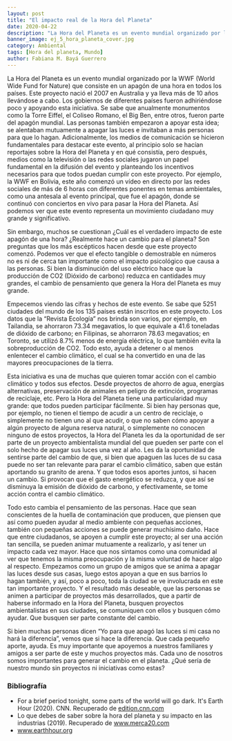 ```yaml
---
layout: post
title: "El impacto real de la Hora del Planeta"
date: 2020-04-22
description: "La Hora del Planeta es un evento mundial organizado por la WWF (World Wide Fund for Nature) que consiste en un apagón de una hora e..."
banner_image: ej_5_hora_planeta_cover.jpg
category: Ambiental
tags: [Hora del planeta, Mundo]
author: Fabiana M. Bayá Guerrero
---
```

La Hora del Planeta es un evento mundial organizado por la WWF (World Wide Fund for Nature) que consiste en un apagón de una hora en todos los países. Este proyecto nació el 2007 en Australia y ya lleva más de 10 años llevándose a cabo. Los gobiernos de diferentes países fueron adhiriéndose poco y apoyando esta iniciativa. Se sabe que anualmente monumentos como la Torre Eiffel, el Coliseo Romano, el Big Ben, entre otros, fueron parte del apagón mundial. Las personas también empezaron a apoyar esta idea; se alentaban mutuamente a apagar las luces e invitaban a más personas para que lo hagan. Adicionalmente, los medios de comunicación se hicieron fundamentales para destacar este evento, al principio solo se hacían reportajes sobre la Hora del Planeta y en qué consistía, pero después, medios como la televisión o las redes sociales jugaron un papel fundamental en la difusión del evento y planteando los incentivos necesarios para que todos puedan cumplir con este proyecto. Por ejemplo, la WWF en Bolivia, este año comenzó un vídeo en directo por las redes sociales de más de 6 horas con diferentes ponentes en temas ambientales, como una antesala al evento principal, que fue el apagón, donde se continuó con conciertos en vivo para pasar la Hora del Planeta. Así podemos ver que este evento representa un movimiento ciudadano muy grande y significativo.

Sin embargo, muchos se cuestionan ¿Cuál es el verdadero impacto de este apagón de una hora? ¿Realmente hace un cambio para el planeta? Son preguntas que los más escépticos hacen desde que este proyecto comenzó. Podemos ver que el efecto tangible o demostrable en números no es ni de cerca tan importante como el impacto psicológico que causa a las personas. Si bien la disminución del uso eléctrico hace que la producción de CO2 (Dióxido de carbono) reduzca en cantidades muy grandes, el cambio de pensamiento que genera la Hora del Planeta es muy grande.

Empecemos viendo las cifras y hechos de este evento. Se sabe que 5251 ciudades del mundo de los 135 países están inscritos en este proyecto. Los datos que la “Revista Ecología” nos brinda son varios, por ejemplo, en Tailandia, se ahorraron 73.34 megavatios, lo que equivale a 41.6 toneladas de dióxido de carbono; en Filipinas, se ahorraron 78.63 megavatios; en Toronto, se utilizó 8.7% menos de energía eléctrica, lo que también evita la sobreproducción de CO2. Todo esto, ayuda a detener o al menos enlentecer el cambio climático, el cual se ha convertido en una de las mayores preocupaciones de la tierra. 

Esta iniciativa es una de muchas que quieren tomar acción con el cambio climático y todos sus efectos. Desde proyectos de ahorro de agua, energías alternativas, preservación de animales en peligro de extinción, programas de reciclaje, etc. Pero la Hora del Planeta tiene una particularidad muy grande: que todos pueden participar fácilmente. Si bien hay personas que, por ejemplo, no tienen el tiempo de acudir a un centro de reciclaje, o simplemente no tienen uno al que acudir, o que no saben cómo apoyar a algún proyecto de alguna reserva natural, o simplemente no conocen ninguno de estos proyectos, la Hora del Planeta les da la oportunidad de ser parte de un proyecto ambientalista mundial del que pueden ser parte con el solo hecho de apagar sus luces una vez al año. Les da la oportunidad de sentirse parte del cambio  de que, si bien que apaguen las luces de su casa puede no ser tan relevante para parar el cambio climático, saben que están aportando su granito de arena. Y que todos esos aportes juntos, si hacen un cambio. Si provocan que el gasto energético se reduzca, y que así se disminuya la emisión de dióxido de carbono, y efectivamente, se tome acción contra el cambio climático.

Todo esto cambia el pensamiento de las personas. Hace que sean conscientes de la huella de contaminación que producen, que piensen que así como pueden ayudar al medio ambiente con pequeñas acciones, también con pequeñas acciones se puede generar muchísimo daño. Hace que entre ciudadanos, se apoyen a cumplir este proyecto; al ser una acción tan sencilla, se pueden animar mutuamente a realizarlo, y así tener un impacto cada vez mayor. Hace que nos sintamos como una comunidad al ver que tenemos la misma preocupación y la misma voluntad de hacer algo al respecto. Empezamos como un grupo de amigos que se anima a apagar las luces desde sus casas, luego estos apoyan a que en sus barrios lo hagan también, y así, poco a poco, toda la ciudad se ve involucrada en este tan importante proyecto. Y el resultado más deseable, que las personas se animen a participar de proyectos más desarrollados, que a partir de haberse informado en la Hora del Planeta, busquen proyectos ambientalistas en sus ciudades, se comuniquen con ellos y busquen cómo ayudar. Que busquen ser parte constante del cambio.

Si bien muchas personas dicen “Yo para que apagó las luces si mi casa no hará la diferencia”, vemos que si hace la diferencia. Que cada pequeño aporte, ayuda. Es muy importante que apoyemos a nuestros familiares y amigos a ser parte de este y muchos proyectos más. Cada uno de nosotros somos importantes para generar el cambio en el planeta. ¿Qué sería de nuestro mundo sin proyectos ni iniciativas como estas?

### Bibliografía 
- For a brief period tonight, some parts of the world will go dark. It's Earth Hour (2020). CNN. Recuperado de <a href="https://edition.cnn.com/2020/03/28/us/earth-hour-2020-trnd/index.html" target="_blank">edition.cnn.com</a>
- Lo que debes de saber sobre la hora del planeta y su impacto en las industrias (2019). Recuperado de <a href="https://www.merca20.com/lo-que-debes-de-saber-sobre-la-hora-del-planeta-y-su-impacto-en-las-industrias/" target="_blank">www.merca20.com</a>
- <a href="https://www.earthhour.org" target="_blank">www.earthhour.org</a>
